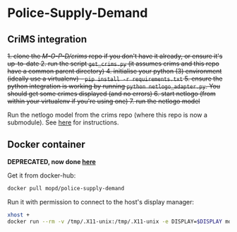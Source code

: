# Police-Supply-Demand

## CriMS integration

~~1. clone the *M-O-P-D/crims* repo if you don't have it already, or ensure it's up-to-date
2. run the script `get_crims.py` (it assumes crims and this repo have a common parent directory)
4. initialise your python (3) environment (ideally use a virtualenv) - `pip install -r requirements.txt`
5. ensure the python integration is working by running `python netlogo_adapter.py`. You should get some crimes displayed (and no errors)
6. start netlogo (from within your virtualenv if you're using one)
7. run the netlogo model~~

Run the netlogo model from the crims repo (where this repo is now a submodule). See [here](https://github.com/M-O-P-D/crims/blob/master/doc/stack.md) for instructions.
## Docker container

**DEPRECATED, now done [here](https://github.com/M-O-P-D/crims/blob/master/README.md#docker)**

Get it from docker-hub:

```bash
docker pull mopd/police-supply-demand
```

Run it with permission to connect to the host's display manager:

```bash
xhost +
docker run --rm -v /tmp/.X11-unix:/tmp/.X11-unix -e DISPLAY=$DISPLAY mopd/police-supply-demand
```
